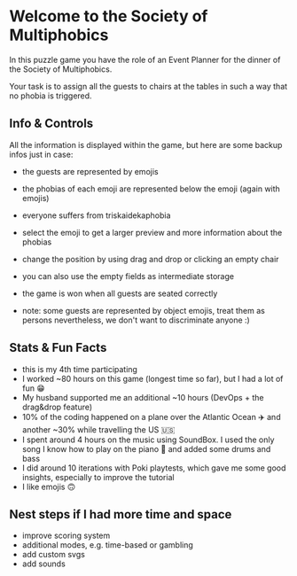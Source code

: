 # Welcome to the Society of Multiphobics
In this puzzle game you have the role of an Event Planner for the dinner of the Society of Multiphobics. 

Your task is to assign all the guests to chairs at the tables in such a way that no phobia is triggered.

## Info & Controls
All the information is displayed within the game, but here are some backup infos just in case:
- the guests are represented by emojis
- the phobias of each emoji are represented below the emoji (again with emojis) 
- everyone suffers from triskaidekaphobia
- select the emoji to get a larger preview and more information about the phobias
- change the position by using drag and drop or clicking an empty chair
- you can also use the empty fields as intermediate storage
- the game is won when all guests are seated correctly


- note: some guests are represented by object emojis, treat them as persons nevertheless, we don't want to discriminate anyone :)

## Stats & Fun Facts
- this is my 4th time participating
- I worked ~80 hours on this game (longest time so far), but I had a lot of fun 😁
- My husband supported me an additional ~10 hours (DevOps + the drag&drop feature)
- 10% of the coding happened on a plane over the Atlantic Ocean ✈️ and another ~30% while travelling the US 🇺🇸 
- I spent around 4 hours on the music using SoundBox. I used the only song I know how to play on the piano 🎹 and added some drums and bass
- I did around 10 iterations with Poki playtests, which gave me some good insights, especially to improve the tutorial
- I like emojis 🙃

## Nest steps if I had more time and space
- improve scoring system
- additional modes, e.g. time-based or gambling
- add custom svgs
- add sounds
